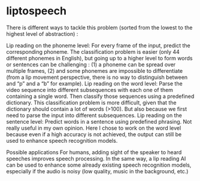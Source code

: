 # liptospeech

There is different ways to tackle this problem (sorted from the lowest to the highest level of abstraction) :

Lip reading on the phoneme level: For every frame of the input, predict the corresponding phoneme. The classification problem is easier (only 44 different phonemes in English), but going up to a higher level to form words or sentences can be challenging : (1) a phoneme can be spread over multiple frames, (2) and some phonemes are impossible to differentiate (from a lip movement perspective, there is no way to distinguish between and “p” and a “b” for example).
Lip reading on the word level: Parse the video sequence into different subsequences with each one of them containing a single word. Then classify those sequences using a predefined dictionary. This classification problem is more difficult, given that the dictionary should contain a lot of words (>100). But also because we first need to parse the input into different subsequences.
Lip reading on the sentence level: Predict words in a sentence using predefined phrasing. Not really useful in my own opinion.
Here I chose to work on the word level because even if a high accuracy is not achieved, the output can still be used to enhance speech recognition models.

Possible applications
For humans, adding sight of the speaker to heard speeches improves speech processing. In the same way, a lip reading AI can be used to enhance some already existing speech recognition models, especially if the audio is noisy (low quality, music in the background, etc.)
